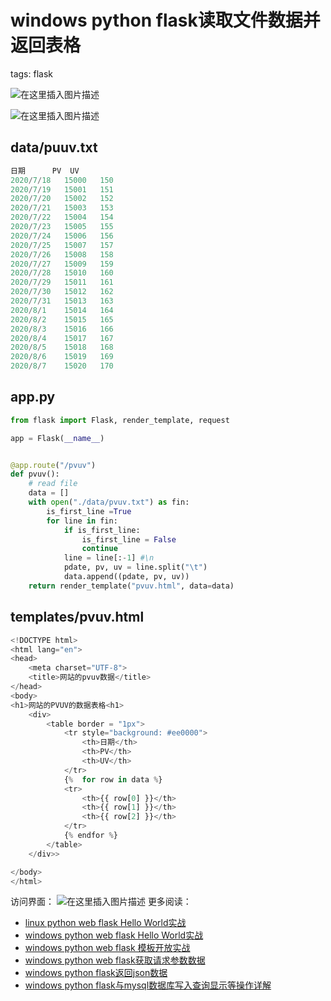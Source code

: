 #  windows python flask读取文件数据并返回表格
tags: flask
<!--  catalog: ~ flask 文本数据转表格~ -->

![在这里插入图片描述](https://i-blog.csdnimg.cn/blog_migrate/af9b8c3098d08fbb93063d36213c04b3.png)




![在这里插入图片描述](https://i-blog.csdnimg.cn/blog_migrate/b9cd254d802d32d1b329552407e594f2.jpeg)


## data/puuv.txt

```python
日期  	PV	UV
2020/7/18	15000	150
2020/7/19	15001	151
2020/7/20	15002	152
2020/7/21	15003	153
2020/7/22	15004	154
2020/7/23	15005	155
2020/7/24	15006	156
2020/7/25	15007	157
2020/7/26	15008	158
2020/7/27	15009	159
2020/7/28	15010	160
2020/7/29	15011	161
2020/7/30	15012	162
2020/7/31	15013	163
2020/8/1	15014	164
2020/8/2	15015	165
2020/8/3	15016	166
2020/8/4	15017	167
2020/8/5	15018	168
2020/8/6	15019	169
2020/8/7	15020	170
```

## app.py

```python
from flask import Flask, render_template, request

app = Flask(__name__)


@app.route("/pvuv")
def pvuv():
    # read file
    data = []
    with open("./data/pvuv.txt") as fin:
        is_first_line =True
        for line in fin:
            if is_first_line:
                is_first_line = False
                continue
            line = line[:-1] #\n
            pdate, pv, uv = line.split("\t")
            data.append((pdate, pv, uv))
    return render_template("pvuv.html", data=data)
```
## templates/pvuv.html

```python
<!DOCTYPE html>
<html lang="en">
<head>
    <meta charset="UTF-8">
    <title>网站的pvuv数据</title>
</head>
<body>
<h1>网站的PVUV的数据表格<h1>
    <div>
        <table border = "1px">
            <tr style="background: #ee0000">
                <th>日期</th>
                <th>PV</th>
                <th>UV</th>
            </tr>
            {%  for row in data %}
            <tr>
                <th>{{ row[0] }}</th>
                <th>{{ row[1] }}</th>
                <th>{{ row[2] }}</th>
            </tr>
            {% endfor %}
        </table>
    </div>>

</body>
</html>
```
访问界面：
![在这里插入图片描述](https://i-blog.csdnimg.cn/blog_migrate/4087ee491c21ffc0e770cccd12dd8d70.png)
更多阅读：

 - [linux python web flask Hello World实战](https://blog.csdn.net/xixihahalelehehe/article/details/106111115)
 - [windows python web flask Hello World实战](https://ghostwritten.blog.csdn.net/article/details/106864137)
 - [windows python web flask 模板开放实战](https://ghostwritten.blog.csdn.net/article/details/106889489)
 - [windows python web flask获取请求参数数据](https://ghostwritten.blog.csdn.net/article/details/106888653)
 - [windows python flask返回json数据](https://ghostwritten.blog.csdn.net/article/details/107428589)
 - [windows python flask与mysql数据库写入查询显示等操作详解](https://ghostwritten.blog.csdn.net/article/details/107431748)

